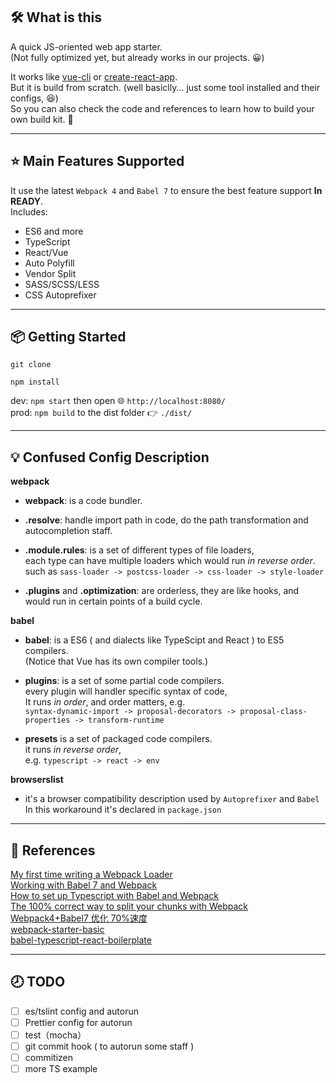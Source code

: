 ## 🛠️ What is this

A quick JS-oriented web app starter.  
(Not fully optimized yet, but already works in our projects. 😀)

It works like [vue-cli](https://github.com/vuejs/vue-cli) or [create-react-app](https://github.com/facebook/create-react-app).  
But it is build from scratch. (well basiclly... just some tool installed and their configs, 😆)  
So you can also check the code and references to learn how to build your own build kit. 🖖

---

## ⭐️ Main Features Supported

It use the latest `Webpack 4` and `Babel 7` to ensure the best feature support **In READY**.  
Includes:

-   ES6 and more
-   TypeScript
-   React/Vue
-   Auto Polyfill
-   Vendor Split
-   SASS/SCSS/LESS
-   CSS Autoprefixer

---

## 📦 Getting Started

`git clone`

`npm install`

dev: `npm start` then open 🌐 `http://localhost:8080/`  
prod: `npm build` to the dist folder 👉 `./dist/`

---

## 💡 Confused Config Description

**webpack**

-   **webpack**: is a code bundler.

-   **.resolve**: handle import path in code, do the path transformation and autocompletion staff.

-   **.module.rules**: is a set of different types of file loaders,  
    each type can have multiple loaders which would run _in reverse order_.  
    such as `sass-loader -> postcss-loader -> css-loader -> style-loader`

-   **.plugins** and **.optimization**: are orderless, they are like hooks, and would run in certain points of a build cycle.

**babel**

-   **babel**: is a ES6 ( and dialects like TypeScipt and React ) to ES5 compilers.  
    (Notice that Vue has its own compiler tools.)

-   **plugins**: is a set of some partial code compilers.  
    every plugin will handler specific syntax of code,  
    It runs _in order_, and order matters, e.g.  
    `syntax-dynamic-import -> proposal-decorators -> proposal-class-properties -> transform-runtime`

-   **presets** is a set of packaged code compilers.  
    it runs _in reverse order_,  
    e.g. `typescript -> react -> env`

**browserslist**

-   it's a browser compatibility description used by `Autoprefixer` and `Babel`  
    In this workaround it's declared in `package.json`

---

## 📜 References

[My first time writing a Webpack Loader](https://medium.com/netscape/my-first-time-writing-a-webpack-loader-bf92d42fff57)  
[Working with Babel 7 and Webpack](https://www.thebasement.be/working-with-babel-7-and-webpack/)  
[How to set up Typescript with Babel and Webpack](https://medium.com/@francesco.agnoletto/how-to-set-up-typescript-with-babel-and-webpack-6fba1b6e72d5)  
[The 100% correct way to split your chunks with Webpack](https://hackernoon.com/the-100-correct-way-to-split-your-chunks-with-webpack-f8a9df5b7758)  
[Webpack4+Babel7 优化 70%速度](https://juejin.im/post/5c763885e51d457380771ab0)  
[webpack-starter-basic](https://github.com/lifenautjoe/webpack-starter-basic)  
[babel-typescript-react-boilerplate](https://github.com/saltyshiomix/babel-typescript-react-boilerplate)

---

## 🕗 TODO

-   [ ] es/tslint config and autorun
-   [ ] Prettier config for autorun
-   [ ] test（mocha）
-   [ ] git commit hook ( to autorun some staff )
-   [ ] commitizen
-   [ ] more TS example
